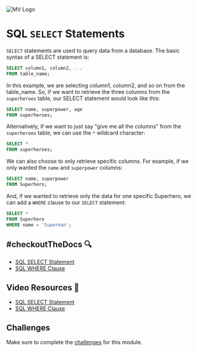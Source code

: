 ![MV Logo](/logo.jpg)

# SQL `SELECT` Statements
`SELECT` statements are used to query data from a database. The basic syntax of a SELECT statement is:
```sql
SELECT column1, column2, ...
FROM table_name;
```
In this example, we are selecting column1, column2, and so on from the table_name. So, if we want to retrieve the three columns from the `superheroes` table, our SELECT statement would look like this:

```sql
SELECT name, superpower, age
FROM superheroes;
```
Alternatively, if we want to just say "give me all the columns" from the `superheroes` table, we can use the `*` wildcard character:
```sql
SELECT *
FROM superheroes;
```
We can also choose to only retrieve specific columns. For example, if we only wanted the `name` and `superpower` columns:
```sql
SELECT name, superpower
FROM Superhero;
```
And, if we wanted to retrieve only the data for one specific Superhero, we can add a `WHERE` clause to our `SELECT` statement:
```sql
SELECT *
FROM Superhero
WHERE name = 'Superman';
```

## #checkoutTheDocs 🔍
- [SQL SELECT Statement](https://www.w3schools.com/sql/sql_select.asp)
- [SQL WHERE Clause](https://www.w3schools.com/sql/sql_where.asp)

## Video Resources 🎥
- [SQL SELECT Statement](https://www.youtube.com/watch?v=7S_tz1z_5bA&t=1420s)
- [SQL WHERE Clause](https://www.youtube.com/watch?v=7S_tz1z_5bA&t=2298s)

## Challenges
Make sure to complete the [challenges](challenges.md) for this module.
